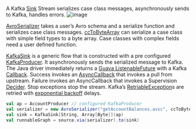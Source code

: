 A Kafka [Sink](http://doc.akka.io/docs/akka/2.4/scala/stream/stream-flows-and-basics.html#Defining_and_running_streams) Stream serializes case class messages, asynchronously sends to Kafka, handles errors.
![image](https://github.com/garyaiki/dendrites/blob/master/docs/png/KafkaSinkStream.png?raw=true)

[AvroSerializer](https://github.com/garyaiki/dendrites/blob/master/src/main/scala/org/gs/avro/stream/AvroSerializer.scala) takes a user’s Avro schema and a serialize function and serializes case class messages. [ccToByteArray](https://github.com/garyaiki/dendrites/blob/master/src/main/scala/org/gs/avro/package.scala) can serialize a case class with simple field types to a byte array. Case classes with complex fields need a user defined function.

[KafkaSink](https://github.com/garyaiki/dendrites/blob/master/src/main/scala/org/gs/kafka/stream/KafkaSink.scala) is a generic flow that is constructed with a pre configured [KafkaProducer](http://kafka.apache.org/0100/javadoc/index.html?org/apache/kafka/clients/producer/KafkaProducer.html). It asynchronously sends the serialized message to Kafka. The Java driver immediately returns a [Guava ListenableFuture](https://github.com/google/guava/wiki/ListenableFutureExplained) with a Kafka [Callback](kafka.apache.org/0100/javadoc/org/apache/kafka/clients/producer/Callback.html). Success invokes an [AsyncCallback](http://doc.akka.io/docs/akka/2.4/scala/stream/stream-customize.html#Using_asynchronous_side-channels) that invokes a pull from upstream. Failure invokes an AsyncCallback that invokes a Supervision [Decider](http://doc.akka.io/docs/akka/2.4.11/scala/stream/stream-error.html). Stop exceptions stop the stream. Kafka’s [RetriableException](http://kafka.apache.org/0100/javadoc/org/apache/kafka/connect/errors/RetriableException.html)s are retried with [exponential backoff](https://en.wikipedia.org/wiki/Exponential_backoff) delays.

```scala
val ap = AccountProducer // configured KafkaProducer
val serializer = new AvroSerializer("getAccountBalances.avsc", ccToByteArray)
val sink = KafkaSink[String, Array[Byte]](ap)
val runnableGraph = source.via(serializer).to(sink)
```